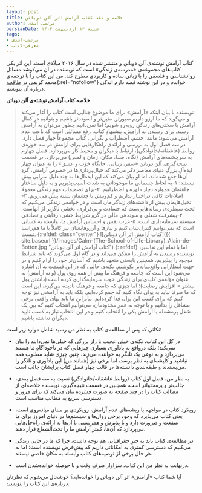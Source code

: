 ```yaml
---
layout: post
title: خلاصه و نقد کتاب آرامش اثر آلن دوباتن
author: مرتضی اسدی
persianDate: شنبه ۱۳ اردیبهشت ۱۴۰۴
tags:
- مرتضی-اسدی
- معرفی-کتاب
---
```

کتاب آرامش نوشته‌ی آلن دوباتن و منتشر شده در سال ۲۰۱۶ میلادی است. این اثر یکی کتاب‌های مجموعه‌ی «مدرسه‌ی زندگی» است که نویسنده در آن می‌کوشد مسائل روانشناسی و فلسفی را با زبانی ساده و کاربردی مطرح کند. من این کتاب را با ترجمه‌ی محمد کریمی در [طاقچه](https://taaghche.com/book/53991){:rel="nofollow"} خواندم و در این نوشته قصد دارم اندکی درباره آن بنویسم.



**خلاصه کتاب آرامش نوشته‌ی آلن دوباتن**
> نویسنده با بیان اینکه «آرامش» برای ما موضوع جذابی است کتاب را آغاز می‌کند و می‌گوید که ما آرزو داریم صبورتر, متین‌تر و آسوده‌تر باشیم و بتوانیم در کمال آرامش با سختی‌های زندگی روبه‌رو شویم؛ اما نمی‌دانیم چطور می‌توان به آرامش رسید. برای رسیدن به آرامش، پیشنهادِ کتاب، رفع مسائلی است که باعث عدم آرامش می‌شود؛ مانند: خشم، اضطراب و نگرانی. کتاب مجموعاً چهار فصل دارد. در سه فصل اول به بررسی و ارائه‌ی راهکارهایی برای آرامش در سه حوزه‌ی روابط (عاشقانه/خانوادگی)، ارتباط با دیگران و محیط کار می‌پردازد. فصل چهارم به سرچشمه‌های آرامش (نگاه، صدا، مکان، زمان و لمس) می‌پردازد.
> در قسمت نتیجه‌گیری، آلن دوباتن «سفر، زیبایی، جایگاه خوب و عشق» را به عنوان چهار ایده‌آلِ بزرگِ دنیای معاصر ذکر می‌کند که خیال‌پردازی‌ها در خصوص آرامش، گردِ آن‌ها جمع شده‌اند، اما او بیان می‌کند که این ایده‌آل‌ها به چند دلیل سرابی بیش نیستند: ۱-به لحاظ جسمانی ما موجوداتی به شدت آسیب‌پذیریم و به دلیل ساختار خِلقتمان همواره دچار دلهره و اضطرابیم. ۲-برای تصمیماتِ مهمِ زندگی معمولا اطلاعات کافی دراختیار نداریم و کم‌و‌بیش با چشمانِ بسته پیش می‌رویم. ۳-تخیل‌هایمان بیش از داشته‌های زندگی‌مان است و در جوامعی زندگی می‌کنیم که تحت سیطره‌ی رسانه‌هایی‌ست که حسادت و بی‌قراری، بخشی ناگزیر از آنهاست. ۴-پیشرفت شغلی و سود‌دهی مالی در گرو شرایط خشن، رقابتی و تصادفی سیستم سرمایه‌داری است. ۵-عزت نفس و احساس آرامش ما، وابسته به کسانی است که نمی‌توانیم کنترل‌شان کنیم و نیازها و آرزوهایشان نیز کاملاً با ما هم‌راستا نیست.
>{:refdef: class="center"}
>![کتاب آرامش اثر آلن دوباتن]({{ site.baseurl }}/images/Calm-(The-School-of-Life-Library)_Alain-de-Botton.jpg "کتاب آرامش اثر آلن دوباتن")
>{: refdef}
> اما با تمام این تفاسیر، نویسنده رسیدن به آرامش را ممکن می‌داند و در گام اول می‌گوید که باید شرایط موجود را بپذیریم، همچنین بایستی متعهد باشیم که آسان‌تر خود را آرام کنیم و در جهت انتظاراتی واقع‌بینانه‌تر بکوشیم. نکته‌ی جالبی که در این قسمت به آن اشاره می‌شود این است که جامعه و فرهنگ ما بیش از همه روی پول (و نه آرامش) به عنوان مؤلفه‌ی کلیدی برای زندگی خوب سرمایه‌گذاری کرده است (داشتن پول بیشتر = افزایش رضایت)؛ اما چیزی که جامعه و فرهنگ نادیده می‌گیرد، این است که ما صرفا نباید به پولی نگاه کنیم که جمع کرده‌ایم، بلکه باید به آرامشی نیز توجه کنیم که برای کسب این پول، فدا کرده‌ایم. بنابراین ما باید بهای واقعی برخی مشاغل را بدانیم و با توجه به عمر محدودمان، می‌توانیم انتخاب کنیم که بین یک شغل پرمشغله یا آرامش یکی را انتخاب کنیم و در این انتخاب نیاز به کسب تایید دیگران نداشته باشیم.

نکاتی که پس از مطالعه‌ی کتاب به نظر من رسید شامل موارد زیر است:

- در کل این کتاب، نکته‌ی خیلی عجیب یا راز بزرگی که خیلی‌ها نمی‌دانند را بیان نمی‌کند؛ بلکه درواقع به یادآوری بسیاری چیزهایی که در ناخودآگاهِ ما هستند می‌پردازد و به نوعی یک تلنگر به خواننده می‌زند، چنین چیزی شاید مطلوب همه نباشید و کلیشه‌ای به نظر برسد، اما برخی نیز (همانند من) این یادآوری و تلنگر را می‌پسندند و طبقه‌بندی دانسته‌ها در قالب چهار فصل کتاب برایشان جالب است. 

- به نظر من، فصل اول کتاب (روابط عاشقانه/خانوادگی) نسبت به سه فصل بعدی، جالب‌تر و پرمحتواتر است، همچنین در قسمت نتیجه‌گیری، نویسنده خلاصه‌ای از مطالب کتاب را در چند صفحه به صورت فشرده بیان می‌کند که برای مرور و دسترسی سریع به مطالب مناسب است.

- رویکرد کتاب در مواجهه با ریشه‌های عدم آرامش، رویکردی بر مبنای میانه‌روی است، یعنی کتاب می‌پذیرد که وجود برخی روال‌ها و سیستم‌ها در دنیای امروز برای ما منفعت و ضرورت دارد و با پذیرش و همزیستی با آن‌ها به ارائه‌ی راه‌حل‌هایی می‌پردازد که آن‌ها، کمتر آرامش ما را تحت‌الشعاع قرار دهند.

- در مطالعه‌ی کتاب باید به جبرِ جغرافیایی هم توجه داشت، چرا که ما در جایی زندگی می‌کنیم که دسترسی کمتری به امکاناتی داریم که پیش‌فرض نویسنده است؛ اما به هر حال برخی از توصیه‌های کتاب وابسته به مکان خاصی نیستند.

- درنهایت به نظر من این کتاب، سزاوار صرفِ وقت و با حوصله خوانده‌شدن است. 

آیا شما کتاب «آرامش» اثر آلن دوباتن را خوانده‌اید؟ خوشحال می‌شوم که نظرتان درباره‌ی این کتاب را بنویسید. 

